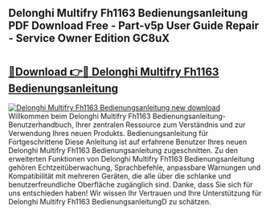 ## Delonghi Multifry Fh1163 Bedienungsanleitung PDF Download Free - Part-v5p User Guide Repair - Service Owner Edition GC8uX

# <h2><a href="http://df59om.blite.top/?on=Delonghi+Multifry+Fh1163+Bedienungsanleitung">🔗Download 👉🔴 Delonghi Multifry Fh1163 Bedienungsanleitung</a></h2>

[![Delonghi Multifry Fh1163 Bedienungsanleitung new download](https://i.imgur.com/lujVjoI.png)](http://df59om.blite.top/?on=Delonghi+Multifry+Fh1163+Bedienungsanleitung)
Willkommen beim Delonghi Multifry Fh1163 Bedienungsanleitung-Benutzerhandbuch, Ihrer zentralen Ressource zum Verständnis und zur Verwendung Ihres neuen Produkts. Bedienungsanleitung für Fortgeschrittene Diese Anleitung ist auf erfahrene Benutzer Ihres neuen Delonghi Multifry Fh1163 Bedienungsanleitung zugeschnitten. Zu den erweiterten Funktionen von Delonghi Multifry Fh1163 Bedienungsanleitung gehören Echtzeitüberwachung, Sprachbefehle, anpassbare Warnungen und Kompatibilität mit mehreren Geräten, die alle über die schlanke und benutzerfreundliche Oberfläche zugänglich sind. Danke, dass Sie sich für uns entschieden haben! Wir wissen Ihr Vertrauen und Ihre Unterstützung für Delonghi Multifry Fh1163 BedienungsanleitungD zu schätzen.
